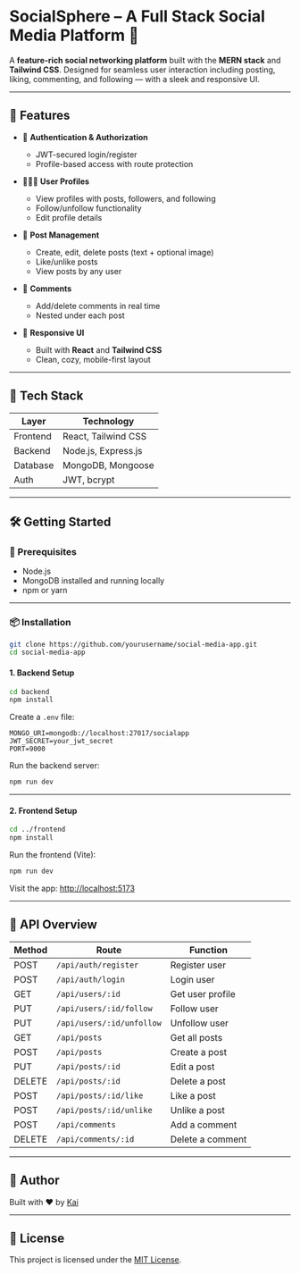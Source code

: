 # SocialSphere – A Full Stack Social Media Platform 🧵

A **feature-rich social networking platform** built with the **MERN stack** and **Tailwind CSS**. Designed for seamless user interaction including posting, liking, commenting, and following — with a sleek and responsive UI.

---

## 🚀 Features

- 🔐 **Authentication & Authorization**
  - JWT-secured login/register
  - Profile-based access with route protection

- 🧑‍🤝‍🧑 **User Profiles**
  - View profiles with posts, followers, and following
  - Follow/unfollow functionality
  - Edit profile details

- 📝 **Post Management**
  - Create, edit, delete posts (text + optional image)
  - Like/unlike posts
  - View posts by any user

- 💬 **Comments**
  - Add/delete comments in real time
  - Nested under each post

- 📱 **Responsive UI**
  - Built with **React** and **Tailwind CSS**
  - Clean, cozy, mobile-first layout

---

## 🧰 Tech Stack

| Layer       | Technology                             |
|-------------|----------------------------------------|
| Frontend    | React, Tailwind CSS                    |
| Backend     | Node.js, Express.js                    |
| Database    | MongoDB, Mongoose                      |
| Auth        | JWT, bcrypt                            |

---

## 🛠️ Getting Started

### 🔧 Prerequisites

- Node.js
- MongoDB installed and running locally
- npm or yarn

---

### 📦 Installation

```bash
git clone https://github.com/yourusername/social-media-app.git
cd social-media-app
```

#### 1. Backend Setup

```bash
cd backend
npm install
```

Create a `.env` file:

```env
MONGO_URI=mongodb://localhost:27017/socialapp
JWT_SECRET=your_jwt_secret
PORT=9000
```

Run the backend server:

```bash
npm run dev
```

---

#### 2. Frontend Setup

```bash
cd ../frontend
npm install
```

Run the frontend (Vite):

```bash
npm run dev
```

Visit the app: [http://localhost:5173](http://localhost:5173)

---

## 🔐 API Overview

| Method | Route                             | Function              |
|--------|-----------------------------------|-----------------------|
| POST   | `/api/auth/register`              | Register user         |
| POST   | `/api/auth/login`                 | Login user            |
| GET    | `/api/users/:id`                  | Get user profile      |
| PUT    | `/api/users/:id/follow`           | Follow user           |
| PUT    | `/api/users/:id/unfollow`         | Unfollow user         |
| GET    | `/api/posts`                      | Get all posts         |
| POST   | `/api/posts`                      | Create a post         |
| PUT    | `/api/posts/:id`                  | Edit a post           |
| DELETE | `/api/posts/:id`                  | Delete a post         |
| POST   | `/api/posts/:id/like`             | Like a post           |
| POST   | `/api/posts/:id/unlike`           | Unlike a post         |
| POST   | `/api/comments`                   | Add a comment         |
| DELETE | `/api/comments/:id`               | Delete a comment      |

---

## 🙌 Author

Built with ❤️ by [Kai](https://github.com/yourusername)

---

## 📄 License

This project is licensed under the [MIT License](LICENSE).
